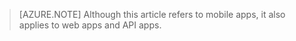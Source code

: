 > [AZURE.NOTE] Although this article refers to mobile apps, it also applies to web apps and API apps.


<!--HONumber=Apr16_HO1-->


